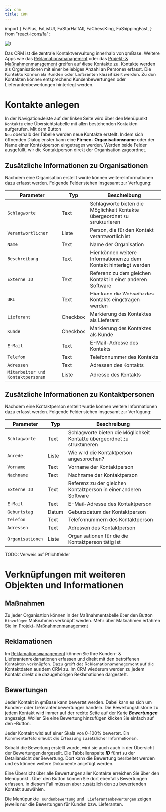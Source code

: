 ```yaml
---
id: crm
title: CRM
---
```


import {
FaPlus,
FaListUl,
FaStarHalfAlt,
FaChessKing,
FaShippingFast,
} from "react-icons/fa";

![t](https://caqadmin.blob.core.windows.net/public-screenshots/All%20Integration%20Specs/Crm.png)

Das CRM ist die zentrale Kontaktverwaltung innerhalb von qmBase. Weitere Apps wie das [Reklamationsmanagement](claim-management) oder das [Projekt- & Maßnahmenmanagement](projects-and-tasks) greifen auf diese Kontakte zu. Kontakte werden als Organisationen mit einer beliebigen Anzahl an Personen erfasst. Die Kontakte können als Kunden oder Lieferanten klassifiziert werden. Zu den Kontakten können entsprechend Kundenbewertungen oder Lieferantenbewertungen hinterlegt werden.

# Kontakte anlegen

In der Navigationsleiste auf der linken Seite wird über den Menüpunkt <code><FaListUl/> Kontakte</code> eine Übersichtstabelle mit allen bestehenden Kontakten aufgerufen. Mit dem Button <code><FaPlus/> Neu</code> oberhalb der Tabelle werden neue Kontakte erstellt. In dem sich öffnenden Dialogfenster kann eine **Firmen- Organisationsname** oder der Name einer Kontaktperson eingetragen werden. Werden beide Felder ausgefüllt, wir die Kontaktperson direkt der Organisation zugeordnet.

## Zusätzliche Informationen zu Organisationen

Nachdem eine Organisation erstellt wurde können weitere Informationen dazu erfasst werden. Folgende Felder stehen insgesamt zur Verfugung:

| Parameter                                    | Typ      | Beschreibung                                                              |
| -------------------------------------------- | -------- | ------------------------------------------------------------------------- |
| <code>Schlagworte</code>                     | Text     | Schlagworte bieten die Möglichkeit Kontakte übergeordnet zu strukturieren |
| <code>Verantwortlicher</code>                | Liste    | Person, die für den Kontakt verantwortlich ist                            |
| <code>Name</code>                            | Text     | Name der Organisation                                                     |
| <code>Beschreibung</code>                    | Text     | Hier können weitere Informationen zu dem Kontakt hinterlegt werden        |
| <code>Externe ID</code>                      | Text     | Referenz zu dem gleichen Kontakt in einer anderen Software                |
| <code>URL</code>                             | Text     | Hier kann die Webseite des Kontakts eingetragen werden                    |
| <code>Lieferant</code>                       | Checkbox | Markierung des Kontaktes als Lieferant                                    |
| <code>Kunde</code>                           | Checkbox | Markierung des Kontaktes als Kunde                                        |
| <code>E-Mail</code>                          | Text     | E-Mail-Adresse des Kontakts                                               |
| <code>Telefon</code>                         | Text     | Telefonnummer des Kontakts                                                |
| <code>Adressen</code>                        | Text     | Adressen des Kontakts                                                     |
| <code>Mitarbeiter und Kontaktpersonen</code> | Liste    | Adresse des Kontakts                                                      |

## Zusätzliche Informationen zu Kontaktpersonen

Nachdem eine Kontaktperson erstellt wurde können weitere Informationen dazu erfasst werden. Folgende Felder stehen insgesamt zur Verfügung:

| Parameter                   | Typ   | Beschreibung                                                              |
| --------------------------- | ----- | ------------------------------------------------------------------------- |
| <code>Schlagworte</code>    | Text  | Schlagworte bieten die Möglichkeit Kontakte übergeordnet zu strukturieren |
| <code>Anrede</code>         | Liste | Wie wird die Kontaktperson angesprochen?                                  |
| <code>Vorname</code>        | Text  | Vorname der Kontaktperson                                                 |
| <code>Nachname</code>       | Text  | Nachname der Kontaktperson                                                |
| <code>Externe ID</code>     | Text  | Referenz zu der gleichen Kontaktperson in einer anderen Software          |
| <code>E-Mail</code>         | Text  | E-Mail-Adresse des Kontaktperson                                          |
| <code>Geburtstag</code>     | Datum | Geburtsdatum der Kontaktperson                                            |
| <code>Telefon</code>        | Text  | Telefonnummern des Kontaktperson                                          |
| <code>Adressen</code>       | Text  | Adressen des Kontaktperson                                                |
| <code>Organisationen</code> | Liste | Organisationen für die die Kontaktperson tätig ist                        |

TODO: Verweis auf Pflichtfelder

# Verknüpfungen mit weiteren Objekten und Informationen

## Maßnahmen

Zu jeder Organisation können in der Maßnahmentabelle über den Button <code><FaPlus/> Hinzufügen</code> Maßnahmen verknüpft werden. Mehr über Maßnahmen erfahren Sie im [Projekt- Maßnahmenmanagement](projects-and-tasks)

## Reklamationen

Im [Reklamationsmanagement](claim-management) können Sie Ihre Kunden- & Lieferantenreklamationen erfassen und direkt mit den betroffenen Kontakten verknüpfen. Dazu greift das Reklamationsmanagement auf die Kontaktdaten aus dem CRM zu. Im CRM wiederum werden zu jedem Kontakt direkt die dazugehörigen Reklamationen dargestellt.

## Bewertungen

Jeder Kontakt in qmBase kann bewertet werden. Dabei kann es sich um Kunden- oder Lieferantenbewertungen handeln. Die Bewertungshistorie zu jedem Kontakt wird immer auf der rechte Seite auf der Karte **_Bewertungen_** angezeigt. Wollen Sie eine Bewertung hinzufügen klicken Sie einfach auf den <FaPlus/>-Button.

Jeder Kontakt wird auf einer Skala von 0-100% bewertet. Ein Kommentarfeld erlaubt die Erfassung zusätzlicher Informationen.

Sobald die Bewertung erstellt wurde, wird sie auch auch in der Übersicht der Bewertungen dargesellt. Die Tabbellenspalte **_ID_** führt zu der Detailansicht der Bewertung. Dort kann die Bewertung bearbeitet werden und es können weitere Dokumente angefügt werden.

Eine Übersicht über alle Bewertungen aller Kontakte erreichen Sie über den Menüpunkt <code><FaStarHalfAlt/></code>. Über den Button <code><FaPlus/></code> können Sie dort ebenfalls Bewertungen erfassen. In diesem Fall müssen aber zusätzlich den zu bewertenden Kontakt auswählen.

Die Menüpunkte <code><FaChessKing/> Kundenbewertung</code> und <code><FaShippingFast/> Lieferantenbewertungen</code> zeigen jeweils nur die Bewertungen für Kunden bzw. Lieferanten.
